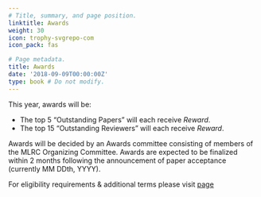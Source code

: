 ```yaml
---
# Title, summary, and page position.
linktitle: Awards
weight: 30
icon: trophy-svgrepo-com
icon_pack: fas

# Page metadata.
title: Awards
date: '2018-09-09T00:00:00Z'
type: book # Do not modify.
---
```


This year, awards will be:

- The top 5 “Outstanding Papers” will each receive _Reward_.
- The top 15 “Outstanding Reviewers” will each receive _Reward_.

Awards will be decided by an Awards committee consisting of members of the MLRC Organizing Committee. Awards are expected to be finalized within 2 months following the announcement of paper acceptance (currently MM DDth, YYYY).

For eligibility requirements & additional terms please visit [page]()